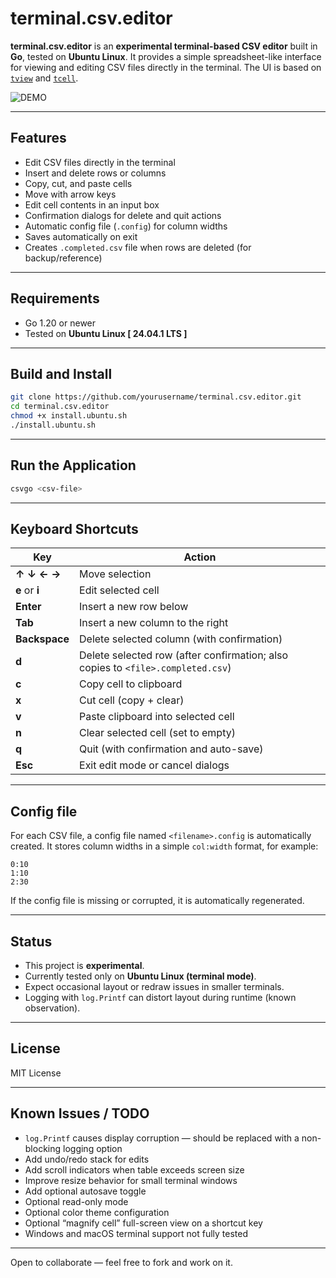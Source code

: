 # terminal.csv.editor

**terminal.csv.editor** is an **experimental terminal-based CSV editor** built in **Go**, tested on **Ubuntu Linux**.
It provides a simple spreadsheet-like interface for viewing and editing CSV files directly in the terminal.
The UI is based on [`tview`](https://github.com/rivo/tview) and [`tcell`](https://github.com/gdamore/tcell).

![DEMO](demo.gif)

---

## Features

* Edit CSV files directly in the terminal
* Insert and delete rows or columns
* Copy, cut, and paste cells
* Move with arrow keys
* Edit cell contents in an input box
* Confirmation dialogs for delete and quit actions
* Automatic config file (`.config`) for column widths
* Saves automatically on exit
* Creates `.completed.csv` file when rows are deleted (for backup/reference)

---

## Requirements

* Go 1.20 or newer
* Tested on **Ubuntu Linux [ 24.04.1 LTS ]**

---

## Build and Install

```bash
git clone https://github.com/yourusername/terminal.csv.editor.git
cd terminal.csv.editor
chmod +x install.ubuntu.sh
./install.ubuntu.sh
```

---

## Run the Application

```bash
csvgo <csv-file>
```


---

## Keyboard Shortcuts

| Key            | Action                                                                          |
| -------------- | ------------------------------------------------------------------------------- |
| **↑ ↓ ← →**    | Move selection                                                                  |
| **e** or **i** | Edit selected cell                                                              |
| **Enter**      | Insert a new row below                                                          |
| **Tab**        | Insert a new column to the right                                                |
| **Backspace**  | Delete selected column (with confirmation)                                      |
| **d**          | Delete selected row (after confirmation; also copies to `<file>.completed.csv`) |
| **c**          | Copy cell to clipboard                                                          |
| **x**          | Cut cell (copy + clear)                                                         |
| **v**          | Paste clipboard into selected cell                                              |
| **n**          | Clear selected cell (set to empty)                                              |
| **q**          | Quit (with confirmation and auto-save)                                          |
| **Esc**        | Exit edit mode or cancel dialogs                                                |

---

## Config file

For each CSV file, a config file named `<filename>.config` is automatically created.
It stores column widths in a simple `col:width` format, for example:

```
0:10
1:10
2:30
```

If the config file is missing or corrupted, it is automatically regenerated.

---

## Status

 * This project is **experimental**.
 * Currently tested only on **Ubuntu Linux (terminal mode)**.
 * Expect occasional layout or redraw issues in smaller terminals.
 * Logging with `log.Printf` can distort layout during runtime (known observation).

---

## License

MIT License 

---

## Known Issues / TODO

* `log.Printf` causes display corruption — should be replaced with a non-blocking logging option
* Add undo/redo stack for edits
* Add scroll indicators when table exceeds screen size
* Improve resize behavior for small terminal windows
* Add optional autosave toggle
* Optional read-only mode
* Optional color theme configuration
* Optional “magnify cell” full-screen view on a shortcut key
* Windows and macOS terminal support not fully tested

---

Open to collaborate — feel free to fork and work on it.




